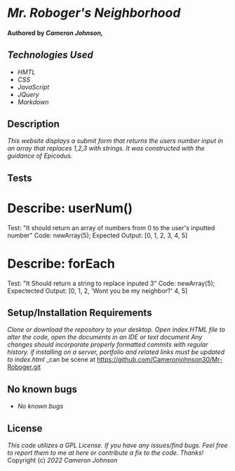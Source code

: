 # _Mr. Roboger's Neighborhood_

#### Authored by _Cameron Johnson,_


## _Technologies Used_

* _HMTL_
* _CSS_
* _JavaScript_
* _JQuery_
* _Markdown_

## Description 

_This website displays a submit form that returns the users number input in an array that replaces 1,2,3 with strings. It was constructed with the guidance of Epicodus._

## Tests

# Describe: userNum()

Test: "It should return an array of numbers from 0 to the user's inputted number"
Code: newArray(5);
Expected Output: [0, 1, 2, 3, 4, 5]

# Describe: forEach
Test: "It Should return a string to replace inputed 3"
Code: newArray(5);
Expectected Output: [0, 1, 2, 'Wont you be my neighbor?' 4, 5]

## Setup/Installation Requirements

_Clone or download the repository to your desktop._
_Open index.HTML file_
_to alter the code, open the documents in an IDE or text document
Any changes should incorporate properly formatted commits with regular history._
_if installing on a server, portfolio and related links must be updated to index.html_
_can be scene at https://github.com/Cameronjohnson30/Mr-Roboger.git

## No known bugs
* _No known bugs_

## License 
 _This code utilizes a GPL License. If you have any issues/find bugs. Feel free to report them to me at here or contribute a fix to the code. Thanks!_ Copyright (c) _2022_ _Cameron Johnson_

